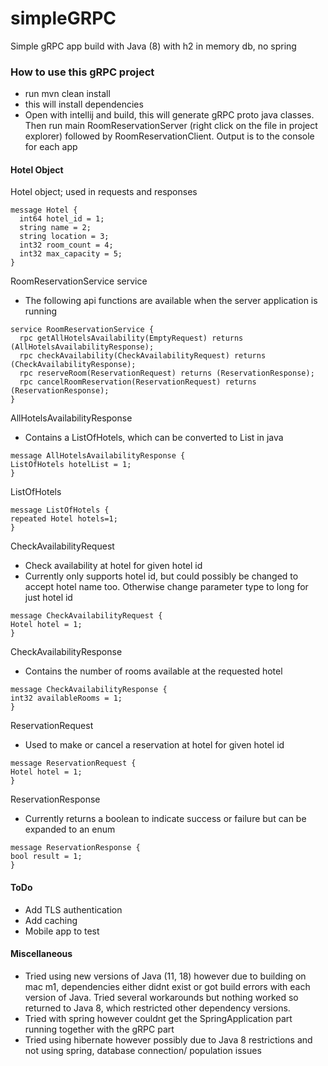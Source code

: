# simpleGRPC
Simple gRPC app build with Java (8) with h2 in memory db, no spring


### How to use this gRPC project

- run mvn clean install
- this will install dependencies
- Open with intellij and build, this will generate gRPC proto java classes. 
Then run main RoomReservationServer (right click on the file in project explorer) followed by
RoomReservationClient. Output is to the console for each app


#### Hotel Object

Hotel object; used in requests and responses
```
message Hotel {
  int64 hotel_id = 1;
  string name = 2;
  string location = 3;
  int32 room_count = 4;
  int32 max_capacity = 5;
}
```

RoomReservationService service
- The following api functions are available when the server application is running
```
service RoomReservationService {
  rpc getAllHotelsAvailability(EmptyRequest) returns (AllHotelsAvailabilityResponse);
  rpc checkAvailability(CheckAvailabilityRequest) returns (CheckAvailabilityResponse);
  rpc reserveRoom(ReservationRequest) returns (ReservationResponse);
  rpc cancelRoomReservation(ReservationRequest) returns (ReservationResponse);
}
```

AllHotelsAvailabilityResponse
- Contains a ListOfHotels, which can be converted to List<Hotel> in java
```
message AllHotelsAvailabilityResponse {
ListOfHotels hotelList = 1;
}
```
ListOfHotels
```
message ListOfHotels {
repeated Hotel hotels=1;
}
```

CheckAvailabilityRequest
- Check availability at hotel for given hotel id
- Currently only supports hotel id, but could possibly be changed to accept hotel name too. Otherwise change parameter
type to long for just hotel id
```
message CheckAvailabilityRequest {
Hotel hotel = 1;
}
```

CheckAvailabilityResponse
- Contains the number of rooms available at the requested hotel
```
message CheckAvailabilityResponse {
int32 availableRooms = 1;
}
```

ReservationRequest
- Used to make or cancel a reservation at hotel for given hotel id
```
message ReservationRequest {
Hotel hotel = 1;
}
```

ReservationResponse
- Currently returns a boolean to indicate success or failure but can be expanded to an enum
```
message ReservationResponse {
bool result = 1;
}
```

#### ToDo
- Add TLS authentication
- Add caching
- Mobile app to test


#### Miscellaneous
- Tried using new versions of Java (11, 18) however due to building on mac m1, dependencies either didnt exist or got build errors 
with each version of Java. Tried several workarounds but nothing worked so returned to Java 8, which restricted
other dependency versions.
- Tried with spring however couldnt get the SpringApplication part running together with the gRPC part
- Tried using hibernate however possibly due to Java 8 restrictions and not using spring, database connection/ population issues